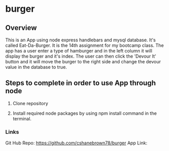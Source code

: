 # burger

## Overview

This is an App using node express handlebars and mysql database.  It's called Eat-Da-Burger.  It is the 14th assignment for my bootcamp class.  The app has a user enter a type of hamburger and in the left column it will display the burger and it's index.  The user can then click the 'Devour It' button and it will move the burger to the right side and change the devour value in the database to true.

## Steps to complete in order to use App through node

1. Clone repository

2. Install required node packages by using npm install command in the terminal.
 
### Links
Git Hub Repo: https://github.com/cshanebrown78/burger
App Link: 